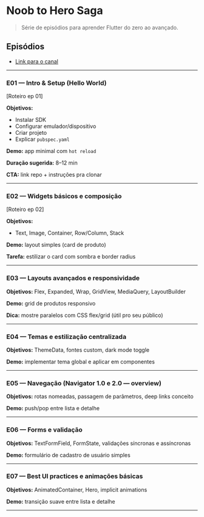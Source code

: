 # Noob to Hero Saga

> Série de episódios para aprender Flutter do zero ao avançado.

## Episódios

- [Link para o canal](https://www.youtube.com/@coimbroxdev)
---

### E01 — Intro & Setup (Hello World)

[Roteiro ep 01]

**Objetivos:**
- Instalar SDK
- Configurar emulador/dispositivo
- Criar projeto
- Explicar `pubspec.yaml`

**Demo:** app minimal com `hot reload`

**Duração sugerida:** 8–12 min

**CTA:** link repo + instruções pra clonar

---

### E02 — Widgets básicos e composição

[Roteiro ep 02]

**Objetivos:**
- Text, Image, Container, Row/Column, Stack

**Demo:** layout simples (card de produto)

**Tarefa:** estilizar o card com sombra e border radius

---

### E03 — Layouts avançados e responsividade

**Objetivos:** Flex, Expanded, Wrap, GridView, MediaQuery, LayoutBuilder

**Demo:** grid de produtos responsivo

**Dica:** mostre paralelos com CSS flex/grid (útil pro seu público)

---

### E04 — Temas e estilização centralizada

**Objetivos:** ThemeData, fontes custom, dark mode toggle

**Demo:** implementar tema global e aplicar em componentes

---

### E05 — Navegação (Navigator 1.0 e 2.0 — overview)

**Objetivos:** rotas nomeadas, passagem de parâmetros, deep links conceito

**Demo:** push/pop entre lista e detalhe

---

### E06 — Forms e validação

**Objetivos:** TextFormField, FormState, validações síncronas e assíncronas

**Demo:** formulário de cadastro de usuário simples

---

### E07 — Best UI practices e animações básicas

**Objetivos:** AnimatedContainer, Hero, implicit animations

**Demo:** transição suave entre lista e detalhe

---